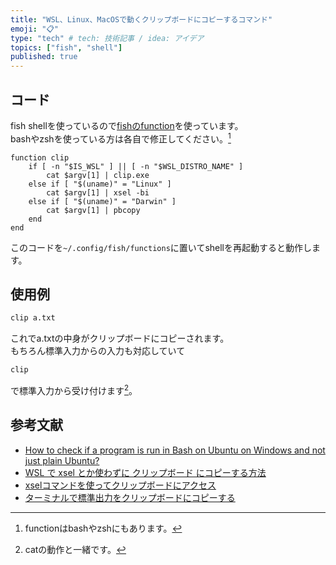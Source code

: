 ```yaml
---
title: "WSL、Linux、MacOSで動くクリップボードにコピーするコマンド"
emoji: "📋"
type: "tech" # tech: 技術記事 / idea: アイデア
topics: ["fish", "shell"]
published: true
---
```


## コード

fish shellを使っているので[fishのfunction](https://fishshell.com/docs/current/cmds/function.html)を使っています。  
bashやzshを使っている方は各自で修正してください。[^1]  

[^1]:functionはbashやzshにもあります。  

```sh:clip.fish
function clip
    if [ -n "$IS_WSL" ] || [ -n "$WSL_DISTRO_NAME" ]
        cat $argv[1] | clip.exe
    else if [ "$(uname)" = "Linux" ]
        cat $argv[1] | xsel -bi
    else if [ "$(uname)" = "Darwin" ]
        cat $argv[1] | pbcopy
    end
end
```

このコードを`~/.config/fish/functions`に置いてshellを再起動すると動作します。  

## 使用例

```sh
clip a.txt
```

これでa.txtの中身がクリップボードにコピーされます。  
もちろん標準入力からの入力も対応していて

```sh
clip
```

で標準入力から受け付けます[^2]。  

[^2]:catの動作と一緒です。  

## 参考文献

- [How to check if a program is run in Bash on Ubuntu on Windows and not just plain Ubuntu?](https://stackoverflow.com/questions/38086185/how-to-check-if-a-program-is-run-in-bash-on-ubuntu-on-windows-and-not-just-plain)
- [WSL で xsel とか使わずに クリップボード にコピーする方法](https://devlights.hatenablog.com/entry/2021/05/28/100517)
- [xselコマンドを使ってクリップボードにアクセス](https://honmushi.com/2020/02/04/linux-xsel/)
- [ターミナルで標準出力をクリップボードにコピーする](https://qiita.com/sasaplus1/items/137a70e8f51f97a6636f)

